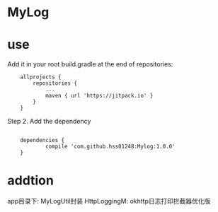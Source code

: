 # MyLog


# use


Add it in your root build.gradle at the end of repositories:
```
	allprojects {
		repositories {
			...
			maven { url 'https://jitpack.io' }
		}
	}
```
Step 2. Add the dependency
```

	dependencies {
	        compile 'com.github.hss01248:Mylog:1.0.0'
	}
```

# addtion
app目录下: MyLogUtil封装
HttpLoggingM: okhttp日志打印拦截器优化版
